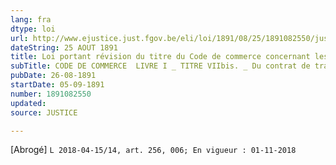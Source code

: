 ```yaml
---
lang: fra
dtype: loi
url: http://www.ejustice.just.fgov.be/eli/loi/1891/08/25/1891082550/justel
dateString: 25 AOUT 1891
title: Loi portant révision du titre du Code de commerce concernant les contrats de transport
subTitle: CODE DE COMMERCE  LIVRE I _ TITRE VIIbis. _ Du contrat de transport.
pubDate: 26-08-1891
startDate: 05-09-1891
number: 1891082550
updated: 
source: JUSTICE

---
```

[Abrogé] `L 2018-04-15/14, art. 256, 006; En vigueur : 01-11-2018`   


